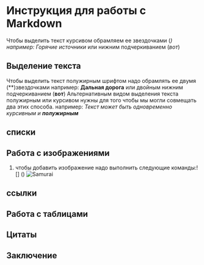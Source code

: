 # Инструкция для работы с Markdown
Чтобы выделить текст курсивом обрамляем ее звездочками (*) например: Горячие источники* или нижним подчеркиванием (_вот_)
## Выделение текста
Чтобы выделить текст полужирным шрифтом надо обрамлять ее двумя (**)звездочками например: **Дальная дорога** или двойным нижним подчеркиванием (__вот__)
Альтернативным видом выделения текста полужирным или курсивом нужны для того чтобы мы могли совмещать два этих способа. например: _Текст может быть одновременно курсивным и **полужирным**_
## списки

## Работа с изображениями

1. чтобы добавить изображение надо выполнить следующие команды:![] ()
![Samurai](Samurai.jpg)


## ссылки

## Работа с таблицами

## Цитаты

## Заключение